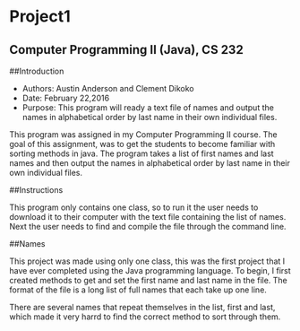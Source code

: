 # Project1
## Computer Programming II (Java), CS 232
##Introduction

* Authors: Austin Anderson and Clement Dikoko
* Date: February 22,2016
* Purpose: This program will ready a text file of names and output the names in alphabetical order by last name in their own individual files.


This program was assigned in my Computer Programming II course. The goal of this assignment, was to get the students to become familiar with sorting methods in java. The program takes a list of first names and last names and then output the names in alphabetical order by last name in their own individual files. 

##Instructions

This program only contains one class, so to run it the user needs to download it to their computer with the text file containing the list of names. Next the user needs to find and compile the file through the command line. 

##Names

This project was made using only one class, this was the first project that I have ever completed using the Java programming language.
To begin, I first created methods to get and set the first name and last name in the file. The format of the file is a long list of full names that each take up one line.


There are several names that repeat themselves in the list, first and last, which made it very harrd to find the correct method to sort through them. 

